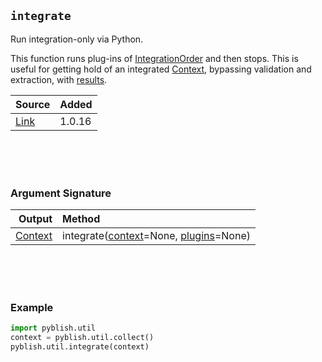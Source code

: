 ## `integrate`

Run integration-only via Python.

This function runs plug-ins of [IntegrationOrder](IntegrationOrder.md) and then stops. This is useful for getting hold of an integrated [Context](Context.md), bypassing validation and extraction, with [results](result.md).

| Source     | Added
|------------|---------
|[Link][]    | 1.0.16

[Link]: https://github.com/pyblish/pyblish-base/commit/68ded825ea07b6de3bd5a791628815a9394d6156

<br>
<br>
<br>

### Argument Signature

| Output        | Method                                                      |
|--------------:|:------------------------------------------------------------|
| [Context](Context.md)    | integrate([context](Context.md)=None, [plugins](Plugin.md)=None)

<br>
<br>
<br>

### Example

```python
import pyblish.util
context = pyblish.util.collect()
pyblish.util.integrate(context)
```